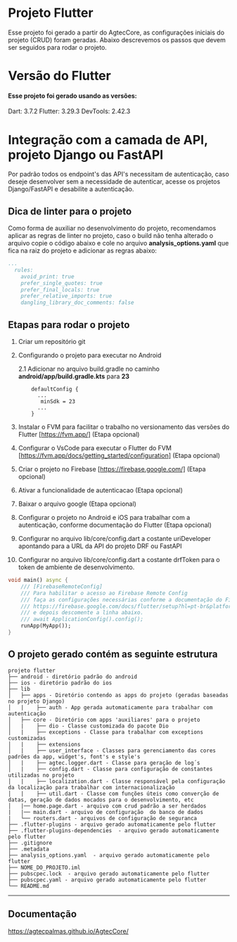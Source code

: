 # Projeto Flutter

Esse projeto foi gerado a partir do AgtecCore, as configurações iniciais do projeto (CRUD) foram geradas.
Abaixo descrevemos os passos que devem ser seguidos para rodar o projeto.

# Versão do Flutter

#### Esse projeto foi gerado usando as versões:

Dart: 3.7.2
Flutter: 3.29.3
DevTools: 2.42.3

# Integração com a camada de API, projeto Django ou FastAPI

Por padrão todos os endpoint's das API's necessitam de autenticação, caso 
deseje desenvolver sem a necessidade de autenticar, acesse os projetos Django/FastAPI e desabilite a autenticação.

## Dica de linter para o projeto

Como forma de auxiliar no desenvolvimento do projeto, recomendamos aplicar as regras de linter no projeto, caso o build não tenha alterado o arquivo copie o código abaixo e cole no arquivo **analysis_options.yaml** que fica na raiz do projeto e adicionar as regras abaixo:

```yaml
...
  rules:
    avoid_print: true
    prefer_single_quotes: true
    prefer_final_locals: true
    prefer_relative_imports: true
    dangling_library_doc_comments: false
```

## Etapas para rodar o projeto

1. Criar um repositório git
2. Configurando o projeto para executar no Android 
    
    2.1 Adicionar no arquivo build.gradle no caminho **android/app/build.gradle.kts** para **23**
    ```code
        defaultConfig {
          ... 
           minSdk = 23
          ...
        }
    ```

1. Instalar o FVM para facilitar o trabalho no versionamento das versões do Flutter [https://fvm.app/] (Etapa opcional)
2. Configurar o VsCode para executar o Flutter do FVM [https://fvm.app/docs/getting_started/configuration] (Etapa opcional)
3. Criar o projeto no Firebase [https://firebase.google.com/] (Etapa opcional)
4. Ativar a funcionalidade de autenticacao (Etapa opcional)
5. Baixar o arquivo google (Etapa opcional)
6. Configurar o projeto no Android e iOS para trabalhar com a autenticação, conforme documentação do Flutter (Etapa opcional)
7. Configurar no arquivo lib/core/config.dart a costante uriDeveloper apontando para a URL da API do projeto DRF ou FastAPI
8. Configurar no arquivo lib/core/config.dart a costante drfToken para o token de ambiente de desenvolvimento.

```dart
void main() async {
    /// [FirebaseRemoteConfig]
    /// Para habilitar o acesso ao Firebase Remote Config
    /// faça as configurações necessárias conforme a documentação do Firebase,
    /// https://firebase.google.com/docs/flutter/setup?hl=pt-br&platform=ios
    /// e depois descomente a linha abaixo.
    /// await ApplicationConfig().config();
    runApp(MyApp());
}
```

## O projeto gerado contém as seguinte estrutura

```code
projeto flutter
├── android - diretório padrão do android
├── ios - diretório padrão do ios
├── lib
│   ├── apps - Diretório contendo as apps do projeto (geradas baseadas no projeto Django)
│   |    ├── auth - App gerada automaticamente para trabalhar com autenticação
│   ├── core - Diretório com apps 'auxiliares' para o projeto
│   |    ├── dio - Classe customizada do pacote Dio
│   |    ├── exceptions - Classe para trabalhar com exceptions customizadas
│   |    ├── extensions
│   |    ├── user_interface - Classes para gerenciamento das cores padrões da app, widget's, font's e style's
│   |    ├── agtec.logger.dart - Classe para geração de log´s
│   |    ├── config.dart - Classe para configuração de constantes utilizadas no projeto
│   |    ├── localization.dart - Classe responsável pela configuração da localização para trabalhar com internacionalização
│   |    ├── util.dart - Classe com funções úteis como converção de datas, geração de dados mocados para o desenvolvimento, etc
│   |── home.page.dart - arquivo com crud padrão a ser herdados
|   |── main.dart - arquivo de configuração  do banco de dados
|   └── routers.dart - arquivos de configuração de seguranca
├── .flutter-plugins - arquivo gerado automaticamente pelo flutter
├── .flutter-plugins-dependencies  - arquivo gerado automaticamente pelo flutter
├── .gitignore
├── .metadata
├── analysis_options.yaml  - arquivo gerado automaticamente pelo flutter
├── NOME_DO_PROJETO.iml
├── pubscpec.lock  - arquivo gerado automaticamente pelo flutter
├── pubscpec.yaml - arquivo gerado automaticamente pelo flutter
└── README.md

```

----

## Documentação

<https://agtecpalmas.github.io/AgtecCore/>

